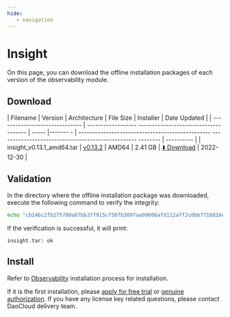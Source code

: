 ```yaml
---
hide:
   - navigation
---
```


# Insight

On this page, you can download the offline installation packages of each version of the observability module.

## Download

| Filename | Version | Architecture | File Size | Installer | Date Updated |
| ------------------------------ | ------------------ ------------------------------------- | ----- |------- - | ------------------------------------------------ -------------------------------------------------- -------- | ---------- |
| insight_v0.13.1_amd64.tar | [v0.13.2](../../insight/intro/releasenote.md) | AMD64 | 2.41 GB | [:arrow_down: Download](https://qiniu-download-public.daocloud.io/DaoCloud_Enterprise/insight_v0.13.1_amd64.tar) | 2022-12-30 |

## Validation

In the directory where the offline installation package was downloaded, execute the following command to verify the integrity:

```sh
echo "cb246c2fb275780a87bb37f915cf58fb3097aa99606afd112aff2c0bb7716816ed96ca10260a0dffed0228bb33fa466310b10e8dad6c49c12351fbe48036bbbf  dist/offline/insight_v0.13.1_amd64.tar" | sha512sum -c
```

If the verification is successful, it will print:

```none
insight.tar: ok
```

## Install

Refer to [Observability](../../insight/user-guide/01quickstart/offlineInstall.md) installation process for installation.

If it is the first installation, please [apply for free trial](../../dce/license0.md) or [genuine authorization](https://qingflow.com/f/e3291647).
If you have any license key related questions, please contact DaoCloud delivery team.
